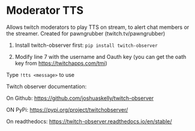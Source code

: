# Moderator TTS

Allows twitch moderators to play TTS on stream, to
alert chat members or the streamer. Created for
pawngrubber (twitch.tv/pawngrubber)

1) Install twitch-observer first:
`pip install twitch-observer`

2) Modify line 7 with the username and Oauth key (you can
get the oath key from https://twitchapps.com/tmi)

Type ```!tts <message>``` to use

Twitch observer documentation: 

On Github: https://github.com/joshuaskelly/twitch-observer

ON PyPi: https://pypi.org/project/twitchobserver/ 

On readthedocs: https://twitch-observer.readthedocs.io/en/stable/
